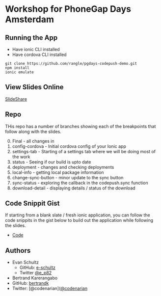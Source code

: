 # Workshop for PhoneGap Days Amsterdam

## Running the App

* Have ionic CLI installed
* Have cordova CLI installed

```shell
git clone https://github.com/rangle/pgdays-codepush-demo.git
npm install
ionic emulate
```

## View Slides Online

[SlideShare](http://www.slideshare.net/EvanSchultz1/hotpush-with-ionic-2-and-codepush-62592337)

## Repo

THis repo has a number of branches showing each of the breakpoints that follow along with the slides.

0. Final - all changes in
1. config-cordova - Initial cordova config of your Ionic app
2. settings-tab - Starting of a settings tab where we will be doing most of the work
3. status - Seeing if our build is upto date
4. deployment - changes and checking deployments
5. local-info - getting local package information
6. change-sync-button - minor update to the sync button
7. sync-status - exploring the callback in the codepush.sync function
8. download-detail - displaying details / status of the download

## Code Snippit Gist

If starting from a blank slate / fresh ionic application, you can follow the code snippits in the gist below to build out the application while following the slides.

* [Code](http://bit.ly/22hPKC4)


## Authors

* Evan Schultz
  * GitHub: [e-schultz](https://github.com/e-schultz)
  * Twitter [@e_p82](https://twitter.com/e_p82)
* Bertrand Karerangabo
 * GitHub: [bertrandk](https://github.com/bertrandk)
 * Twitter: [@codenarian]([@codenarian](https://twitter.com/codenarian)
